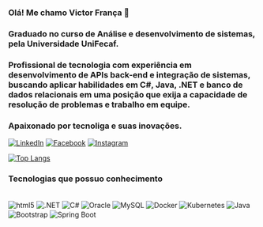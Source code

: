 ### Olá! Me chamo Victor França 👋   
### Graduado no curso de Análise e desenvolvimento de sistemas, pela Universidade UniFecaf. 
### Profissional de tecnologia com experiência em desenvolvimento de APIs back-end e integração de sistemas, buscando aplicar habilidades em C#, Java, .NET e banco de dados relacionais em uma posição que exija a capacidade de resolução de problemas e trabalho em equipe. 
### Apaixonado por tecnoliga e suas inovações.

[![LinkedIn](https://img.shields.io/badge/LinkedIn-0077B5?style=for-the-badge&logo=linkedin&logoColor=white)](https://www.linkedin.com/in/victor-fran%C3%A7a-233632185/)
[![Facebook](https://img.shields.io/badge/Facebook-1877F2?style=for-the-badge&logo=facebook&logoColor=white)](https://www.facebook.com/vvictorfr)
[![Instagram](https://img.shields.io/badge/Instagram-E4405F?style=for-the-badge&logo=instagram&logoColor=white)](https://www.instagram.com/franca_victorr/)

[![Top Langs](https://github-readme-stats.vercel.app/api/top-langs/?username=VictorF97)](https://github.com/anuraghazra/github-readme-stats)

### Tecnologias que possuo conhecimento

<div style="display: inline_block"></br>
    <img align="center" alt="html5" src="https://img.shields.io/badge/Node.js-43853D?style=for-the-badge&logo=node.js&logoColor=white"  />
    <img align="center" alt=".NET" src="https://img.shields.io/badge/.NET-512BD4?style=for-the-badge&logo=dotnet&logoColor=white" />
    <img align="center" alt="C#" src="https://img.shields.io/badge/C%23-239120?style=for-the-badge&logo=csharp&logoColor=white" />
    <img align="center" alt="Oracle" src="https://img.shields.io/badge/Oracle-F80000?style=for-the-badge&logo=oracle&logoColor=white" />
    <img align="center" alt="MySQL" src="https://img.shields.io/badge/MySQL-4479A1?style=for-the-badge&logo=mysql&logoColor=white" />
    <img align="center" alt="Docker" src="https://img.shields.io/badge/Docker-2496ED?style=for-the-badge&logo=docker&logoColor=white" />
    <img align="center" alt="Kubernetes" src="https://img.shields.io/badge/Kubernetes-326CE5?style=for-the-badge&logo=kubernetes&logoColor=white" />
    <img align="center" alt="Java" src="https://img.shields.io/badge/Java-007396?style=for-the-badge&logo=java&logoColor=white" />
    <img align="center" alt="Bootstrap" src="https://img.shields.io/badge/Bootstrap-7952B3?style=for-the-badge&logo=bootstrap&logoColor=white" />
    <img align="center" alt="Spring Boot" src="https://img.shields.io/badge/Spring%20Boot-6DB33F?style=for-the-badge&logo=springboot&logoColor=white" />
</div>

